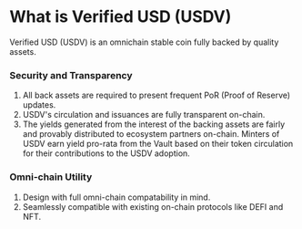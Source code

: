 # What is Verified USD (USDV)

Verified USD (USDV) is an omnichain stable coin fully backed by quality assets.&#x20;

### Security and Transparency

1. All back assets are required to present frequent PoR (Proof of Reserve) updates.&#x20;
2. USDV's circulation and issuances are fully transparent on-chain.
3. The yields generated from the interest of the backing assets are fairly and provably distributed to ecosystem partners on-chain. Minters of USDV earn yield pro-rata from the Vault based on their token circulation for their contributions to the USDV adoption.

### Omni-chain Utility

1. Design with full omni-chain compatability in mind.
2. Seamlessly compatible with existing on-chain protocols like DEFI and NFT.
